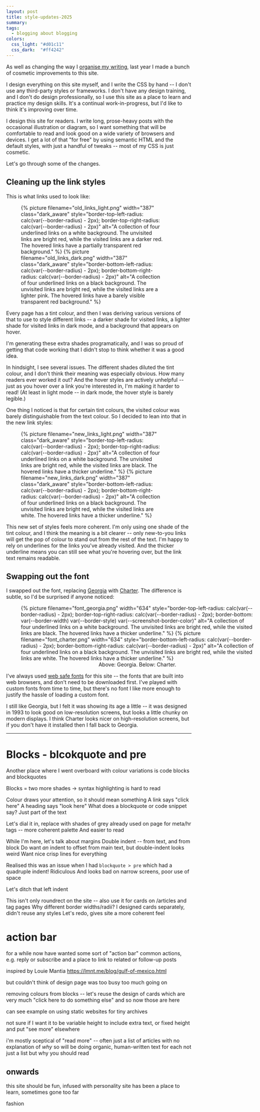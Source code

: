```yaml
---
layout: post
title: style-updates-2025
summary:
tags:
  - blogging about blogging
colors:
  css_light: "#d01c11"
  css_dark:  "#ff4242"
---
```


As well as changing the way I [organise my writing][not_all_equal], last year I made a bunch of cosmetic improvements to this site.

I design everything on this site myself, and I write the CSS by hand -- I don't use any third-party styles or frameworks.
I don't have any design training, and I don't do design professionally, so I use this site as a place to learn and practice my design skills.
It's a continual work-in-progress, but I'd like to think it's improving over time.

I design this site for readers.
I write long, prose-heavy posts with the occasional illustration or diagram, so I want something that will be comfortable to read and look good on a wide variety of browsers and devices.
I get a lot of that "for free" by using semantic HTML and the default styles, with just a handful of tweaks -- most of my CSS is just cosmetic.

Let's go through some of the changes.

[not_all_equal]: /2024/not-all-posts/

## Cleaning up the link styles

This is what links used to look like:

<figure class="screenshot" style="width: 387px;">
  {%
    picture
    filename="old_links_light.png"
    width="387"
    class="dark_aware"
    style="border-top-left-radius: calc(var(--border-radius) - 2px); border-top-right-radius: calc(var(--border-radius) - 2px)"
    alt="A collection of four underlined links on a white background. The unvisited links are bright red, while the visited links are a darker red. The hovered links have a partially transparent red background."
  %}
  {%
    picture
    filename="old_links_dark.png"
    width="387"
    class="dark_aware"
    style="border-bottom-left-radius: calc(var(--border-radius) - 2px); border-bottom-right-radius: calc(var(--border-radius) - 2px)"
    alt="A collection of four underlined links on a black background. The unvisited links are bright red, while the visited links are a lighter pink. The hovered links have a barely visible transparent red background."
  %}
</figure>

Every page has a tint colour, and then I was deriving various versions of that to use to style different links -- a darker shade for visited links, a lighter shade for visited links in dark mode, and a background that appears on hover.

I'm generating these extra shades programatically, and I was so proud of getting that code working that I didn't stop to think whether it was a good idea.

In hindsight, I see several issues.
The different shades diluted the tint colour, and I don't think their meaning was especially obvious.
How many readers ever worked it out?
And the hover styles are actively unhelpful -- just as you hover over a link you're interested in, I'm making it harder to read!
(At least in light mode -- in dark mode, the hover style is barely legible.)

One thing I noticed is that for certain tint colours, the visited colour was barely distinguishable from the text colour.
So I decided to lean into that in the new link styles:

<figure class="screenshot" style="width: 387px;">
  {%
    picture
    filename="new_links_light.png"
    width="387"
    class="dark_aware"
    style="border-top-left-radius: calc(var(--border-radius) - 2px); border-top-right-radius: calc(var(--border-radius) - 2px)"
    alt="A collection of four underlined links on a white background. The unvisited links are bright red, while the visited links are black. The hovered links have a thicker underline."
  %}
  {%
    picture
    filename="new_links_dark.png"
    width="387"
    class="dark_aware"
    style="border-bottom-left-radius: calc(var(--border-radius) - 2px); border-bottom-right-radius: calc(var(--border-radius) - 2px)"
    alt="A collection of four underlined links on a black background. The unvisited links are bright red, while the visited links are white. The hovered links have a thicker underline."
  %}
</figure>

This new set of styles feels more coherent.
I'm only using one shade of the tint colour, and I think the meaning is a bit clearer -- only new-to-you links will get the pop of colour to stand out from the rest of the text.
I'm happy to rely on underlines for the links you've already visited.
And the thicker underline means you can still see what you're hovering over, but the link text remains readable.

## Swapping out the font

I swapped out the font, replacing [Georgia] with [Charter].
The difference is subtle, so I'd be surprised if anyone noticed:

<figure style="width: 634px;">
  <div class="screenshot" style="width: 634px;">
    {%
      picture
      filename="font_georgia.png"
      width="634"
      style="border-top-left-radius: calc(var(--border-radius) - 2px); border-top-right-radius: calc(var(--border-radius) - 2px); border-bottom: var(--border-width) var(--border-style) var(--screenshot-border-color)"
      alt="A collection of four underlined links on a white background. The unvisited links are bright red, while the visited links are black. The hovered links have a thicker underline."
    %}
    {%
      picture
      filename="font_charter.png"
      width="634"
      style="border-bottom-left-radius: calc(var(--border-radius) - 2px); border-bottom-right-radius: calc(var(--border-radius) - 2px)"
      alt="A collection of four underlined links on a black background. The unvisited links are bright red, while the visited links are white. The hovered links have a thicker underline."
    %}
  </div>
  <figcaption style="text-align: center;">
    Above: Georgia. Below: Charter.
  </figcaption>
</figure>

I've always used [web safe fonts] for this site -- the fonts that are built into web browsers, and don't need to be downloaded first.
I've played with custom fonts from time to time, but there's no font I like more enough to justify the hassle of loading a custom font.

I still like Georgia, but I felt it was showing its age a little -- it was designed in 1993 to look good on low-resolution screens, but looks a little chunky on modern displays.
I think Charter looks nicer on high-resolution screens, but if you don't have it installed then I fall back to Georgia.

[Georgia]: https://en.wikipedia.org/wiki/Georgia_(typeface)
[Charter]: https://en.wikipedia.org/wiki/Bitstream_Charter
[web safe fonts]: https://developer.mozilla.org/en-US/docs/Learn_web_development/Core/Text_styling/Fundamentals#web_safe_fonts

---

# Blocks - blcokquote and pre

Another place where I went overboard with colour variations is code blocks and blockquotes

Blocks = two more shades
-> syntax highlighting is hard to read

Colour draws your attention, so it should mean something
A link says "click here"
A heading says "look here"
What does a blockquote or code snippet say? Just part of the text

Let's dial it in, replace with shades of grey already used on page for meta/hr tags -- more coherent palette
And easier to read

While I'm here, let's talk about margins
Double indent -- from text, and from block
Do want *an* indent to offset from main text, but double-indent looks weird
Want nice crisp lines for everything

Realised this was an issue when I had `blockquote > pre` which had a quadruple indent!
Ridiculous
And looks bad on narrow screens, poor use of space

Let's ditch that left indent

This isn't only roundrect on the site -- also use it for cards on /articles and tag pages
Why different border widths/radii?
I designed cards separately, didn't reuse any styles
Let's redo, gives site a more coherent feel

# action bar

for a while now have wanted some sort of "action bar"
common actions, e.g. reply or subscribe
and a place to link to related or follow-up posts

inspired by Louie Mantia
https://lmnt.me/blog/gulf-of-mexico.html

but couldn't think of design
page was too busy
too much going on

removing colours from blocks -- let's reuse the design of cards
which are very much "click here to do something else"
and so now those are here

can see example on using static websites for tiny archives

not sure if I want it to be variable height to include extra text,
or fixed height and put "see more" elsewhere

i'm mostly sceptical of "read more" -- often just a list of articles with no explanation of *why*
so will be doing organic, human-written text for each
not just a list but why you should read

## onwards

this site should be fun, infused with personality
site has been a place to learn, sometimes gone too far

fashion


